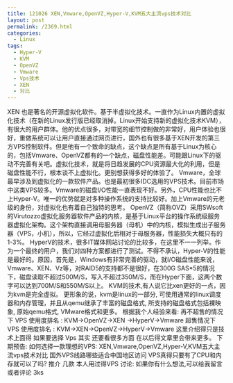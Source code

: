 ```yaml
---
title: 121026 XEN,Vmware,OpenVZ,Hyper-V,KVM五大主流vps技术对比
layout: post
permalink: /2369.html
categories:
  - Linux
tags:
  - Hyper-V
  - KVM
  - OpenVZ
  - Vmware
  - Vps技术
  - XEN
  - 对比
---
```

 XEN 也是著名的开源虚拟化软件。基于半虚拟化技术。一直作为Linux内置的虚拟化技术（在新的Linux发行版已经取消掉。Linux开始支持新的虚拟化技术KVM），有很大的用户群体。他的优点很多，对带宽的细节控制做的非常好，用户体验也很好，重做系统可以让用户直接通过网页进行，国外也有很多基于XEN开发的第三方VPS控制软件。但是他有一个致命的缺点，这个缺点是所有基于Linux为核心的，包括Vmware、OpenVZ都有的一个缺点，磁盘性能差。可能跟Linux下的驱动不完善有关吧。虚拟化技术，就是将日趋发展的CPU资源最大化的利用，但是磁盘性能不行，根本谈不上虚拟化。更别想获得多好的体验了。 Vmware，全球最早涉及到虚拟化的一款软件产品。也是最初很多IDC选用的VPS技术。目前市场中这类VPS较多。Vmware的磁盘I/O性能一直表现不好。另外，CPU性能也比不上Hyper-V。唯一的优势就是对多种操作系统的支持比较好。加上Vmware的元老级的身份，对虚拟化也有着自己独特的思考。 OpenVZ（简称OVZ）采用SWsoft的Virutozzo虚拟化服务器软件产品的内核，是基于Linux平台的操作系统级服务器虚拟化架构。这个架构直接调用母服务器（母机）中的内核，模拟生成出子服务器（VPS，小机），所以，它经过虚拟化后相对于母服务器，性能损失大概只有的1-3%。 HyperV的技术，很多IT媒体网站讨论的比较多，在这里不一一列举。作为一个最终的用户，我们对四种方案都进行了测试。不得不承认，Hyper-V的性能是最好的。原因，首先是，Windows有非常完善的驱动，就I/O磁盘性能来说，Vmware、XEN、Vz等，对RAID5的支持都不是很好，在300G SAS*5的情况下，磁盘读取不超过500M/S，写入不超过350M/S，而在Hyper下面，这两个数字可以达到700M/S和550M/S以上。 KVM的技术,有人说它比xen更好的一点，因为kvm是完全虚拟。 更形象的说，kvm是linux的一部分, 可使用通常的linux调度器和内存管理，并且从qemu继承了丰富的磁盘格式, 所支持的磁盘格式包括裸映象, 原始qemu格式, VMware格式和更多。 根据我个人经验来看: 再不超售的情况下 VPS 使用度排名 : KVM->OpenVZ->XEN ->HyperV->Vmware 超售情况下 VPS 使用度排名 : KVM->XEN->OpenVZ->HyperV->Vmware 这里介绍得只是技术上面得 如果要选择 Vps 其实 还要看很多方面 在以后得文章里会带来更多。 下期预告: 如何选择一款理想的VPS: XEN,Vmware,OpenVZ,Hyper-V,KVM五大主流vps技术对比 国外VPS线路哪些适合中国地区访问 VPS真得只要有了CPU和内存就可以了吗? 推介 几款 本人用过得VPS 讨论: 如果你有什么想法,可以给我留言或者评论 3ks